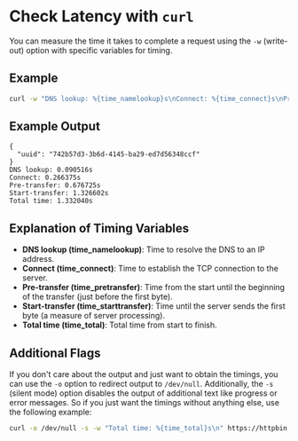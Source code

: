 # Check Latency with `curl`

You can measure the time it takes to complete a request using the `-w` (write-out) option with specific variables for timing.

## Example

```bash
curl -w "DNS lookup: %{time_namelookup}s\nConnect: %{time_connect}s\nPre-transfer: %{time_pretransfer}s\nStart-transfer: %{time_starttransfer}s\nTotal time: %{time_total}s\n" "https://httpbin.org/uuid"
```

## Example Output

```
{
  "uuid": "742b57d3-3b6d-4145-ba29-ed7d56348ccf"
}
DNS lookup: 0.090516s
Connect: 0.266375s
Pre-transfer: 0.676725s
Start-transfer: 1.326602s
Total time: 1.332040s
```

## Explanation of Timing Variables

- **DNS lookup (time_namelookup)**: Time to resolve the DNS to an IP address.
- **Connect (time_connect)**: Time to establish the TCP connection to the server.
- **Pre-transfer (time_pretransfer)**: Time from the start until the beginning of the transfer (just before the first byte).
- **Start-transfer (time_starttransfer)**: Time until the server sends the first byte (a measure of server processing).
- **Total time (time_total)**: Total time from start to finish.

## Additional Flags

If you don't care about the output and just want to obtain the timings, you can use the `-o` option to redirect output to `/dev/null`. Additionally, the `-s` (silent mode) option disables the output of additional text like progress or error messages. So if you just want the timings without anything else, use the following example:

```bash
curl -o /dev/null -s -w "Total time: %{time_total}s\n" https://httpbin.org/uuid
```